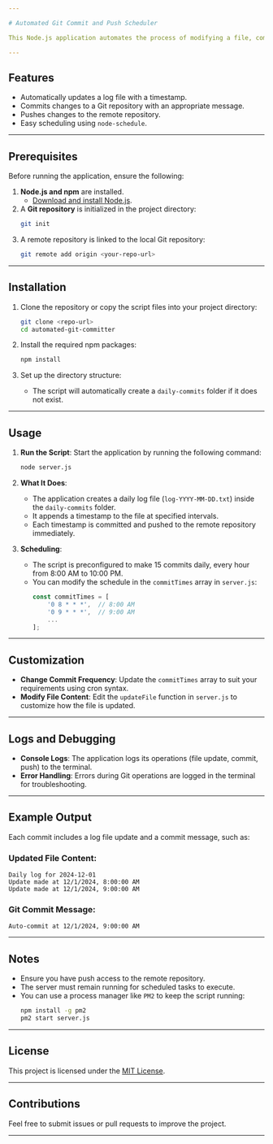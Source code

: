 ```yaml
---

# Automated Git Commit and Push Scheduler

This Node.js application automates the process of modifying a file, committing changes, and pushing them to a Git repository at scheduled intervals. It is useful for maintaining GitHub contribution streaks or for automating routine updates to a file.

---
```


## Features

- Automatically updates a log file with a timestamp.
- Commits changes to a Git repository with an appropriate message.
- Pushes changes to the remote repository.
- Easy scheduling using `node-schedule`.

---

## Prerequisites

Before running the application, ensure the following:

1. **Node.js and npm** are installed.
   - [Download and install Node.js](https://nodejs.org/).
2. A **Git repository** is initialized in the project directory:
   ```bash
   git init
   ```
3. A remote repository is linked to the local Git repository:
   ```bash
   git remote add origin <your-repo-url>
   ```

---

## Installation

1. Clone the repository or copy the script files into your project directory:
   ```bash
   git clone <repo-url>
   cd automated-git-committer
   ```

2. Install the required npm packages:
   ```bash
   npm install
   ```

3. Set up the directory structure:
   - The script will automatically create a `daily-commits` folder if it does not exist.

---

## Usage

1. **Run the Script**:
   Start the application by running the following command:
   ```bash
   node server.js
   ```

2. **What It Does**:
   - The application creates a daily log file (`log-YYYY-MM-DD.txt`) inside the `daily-commits` folder.
   - It appends a timestamp to the file at specified intervals.
   - Each timestamp is committed and pushed to the remote repository immediately.

3. **Scheduling**:
   - The script is preconfigured to make 15 commits daily, every hour from 8:00 AM to 10:00 PM.
   - You can modify the schedule in the `commitTimes` array in `server.js`:
     ```javascript
     const commitTimes = [
         '0 8 * * *',  // 8:00 AM
         '0 9 * * *',  // 9:00 AM
         ...
     ];
     ```

---

## Customization

- **Change Commit Frequency**:
  Update the `commitTimes` array to suit your requirements using cron syntax.
- **Modify File Content**:
  Edit the `updateFile` function in `server.js` to customize how the file is updated.

---

## Logs and Debugging

- **Console Logs**:
  The application logs its operations (file update, commit, push) to the terminal.
- **Error Handling**:
  Errors during Git operations are logged in the terminal for troubleshooting.

---

## Example Output

Each commit includes a log file update and a commit message, such as:

### Updated File Content:
```
Daily log for 2024-12-01
Update made at 12/1/2024, 8:00:00 AM
Update made at 12/1/2024, 9:00:00 AM
```

### Git Commit Message:
```
Auto-commit at 12/1/2024, 9:00:00 AM
```

---

## Notes

- Ensure you have push access to the remote repository.
- The server must remain running for scheduled tasks to execute.
- You can use a process manager like `PM2` to keep the script running:
  ```bash
  npm install -g pm2
  pm2 start server.js
  ```

---

## License

This project is licensed under the [MIT License](LICENSE).

--- 

## Contributions

Feel free to submit issues or pull requests to improve the project.

--- 
